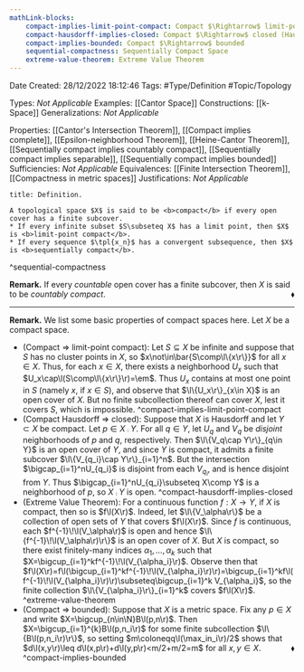 ```yaml
---
mathLink-blocks:
    compact-implies-limit-point-compact: Compact $\Rightarrow$ limit-point compact
    compact-hausdorff-implies-closed: Compact $\Rightarrow$ closed (Hausdorff)
    compact-implies-bounded: Compact $\Rightarrow$ bounded
    sequential-compactness: Sequentially Compact Space
    extreme-value-theorem: Extreme Value Theorem
---
```


<div class="topSpace"></div>

Date Created: 28/12/2022 18:12:46
Tags: #Type/Definition #Topic/Topology

Types: <i>Not Applicable</i>
Examples: [[Cantor Space]]
Constructions: [[k-Space]]
Generalizations: <i>Not Applicable</i>

Properties: [[Cantor's Intersection Theorem]], [[Compact implies complete]], [[Epsilon-neighborhood Theorem]], [[Heine-Cantor Theorem]], [[Sequentially compact implies countably compact]], [[Sequentially compact implies separable]], [[Sequentially compact implies bounded]]
Sufficiencies: <i>Not Applicable</i>
Equivalences: [[Finite Intersection Theorem]], [[Compactness in metric spaces]]
Justifications: <i>Not Applicable</i>

``` ad-Definition
title: Definition.

A topological space $X$ is said to be <b>compact</b> if every open cover has a finite subcover.
* If every infinite subset $S\subseteq X$ has a limit point, then $X$ is <b>limit-point compact</b>.
* If every sequence $\tpl{x_n}$ has a convergent subsequence, then $X$ is <b>sequentially compact</b>.

```
^sequential-compactness

<b>Remark.</b> If every <i>countable</i> open cover has a finite subcover, then $X$ is said to be <i>countably compact</i>.<span style="float:right;">$\blacklozenge$</span>

---

<b>Remark.</b> We list some basic properties of compact spaces here. Let $X$ be a compact space.
* (Compact $\Rightarrow$ limit-point compact): Let $S\subseteq X$ be infinite and suppose that $S$ has no cluster points in $X$, so $x\not\in\bar{S\comp\l\{x\r\}}$ for all $x\in X$. Thus, for each $x\in X$, there exists a neighborhood $U_x$ such that $U_x\cap\l(S\comp\l\{x\r\}\r)=\em$. Thus $U_x$ contains at most one point in $S$ (namely $x$, if $x\in S$), and observe that $\l\{U_x\r\}_{x\in X}$ is an open cover of $X$. But no finite subcollection thereof can cover $X$, lest it covers $S$, which is impossible.
^compact-implies-limit-point-compact
* (Compact Hausdorff $\Rightarrow$ closed): Suppose that $X$ is Hausdorff and let $Y\subset X$ be compact. Let $p\in X\comp Y$. For all $q\in Y$, let $U_q$ and $V_q$ be <i>disjoint</i> neighborhoods of $p$ and $q$, respectively. Then $\l\{V_q\cap Y\r\}_{q\in Y}$ is an open cover of $Y$, and since $Y$ is compact, it admits a finite subcover $\l\{V_{q_i}\cap Y\r\}_{i=1}^n$. But the intersection $\bigcap_{i=1}^nU_{q_i}$ is disjoint from each $V_{q_i}$, and is hence disjoint from $Y$. Thus $\bigcap_{i=1}^nU_{q_i}\subseteq X\comp Y$ is a neighborhood of $p$, so $X\comp Y$ is open.
^compact-hausdorff-implies-closed
* (Extreme Value Theorem): For a continuous function $f:X\to Y$, if $X$ is compact, then so is $f\l(X\r)$. Indeed, let $\l\{V_\alpha\r\}$ be a collection of open sets of $Y$ that covers $f\l(X\r)$. Since $f$ is continuous, each $f^{-1}\!\l(V_\alpha\r)$ is open and hence $\l\{f^{-1}\!\l(V_\alpha\r)\r\}$ is an open cover of $X$. But $X$ is compact, so there exist finitely-many indices $\alpha_1,\dots,\alpha_k$ such that $X=\bigcup_{i=1}^kf^{-1}\!\l(V_{\alpha_i}\r)$. Observe then that $f\l(X\r)=f\l(\bigcup_{i=1}^kf^{-1}\!\l(V_{\alpha_i}\r)\r)=\bigcup_{i=1}^kf\l(f^{-1}\!\l(V_{\alpha_i}\r)\r)\subseteq\bigcup_{i=1}^k V_{\alpha_i}$, so the finite collection $\l\{V_{\alpha_i}\r\}_{i=1}^k$ covers $f\l(X\r)$.
^extreme-value-theorem
* (Compact $\Rightarrow$ bounded): Suppose that $X$ is a metric space. Fix any $p\in X$ and write $X=\bigcup_{n\in\N}B\l(p,n\r)$. Then $X=\bigcup_{i=1}^{k}B\l(p,n_i\r)$ for some finite subcollection $\l\{B\l(p,n_i\r)\r\}$, so setting $m\coloneqq\l(\max_in_i\r)/2$ shows that $d\l(x,y\r)\leq d\l(x,p\r)+d\l(y,p\r)<m/2+m/2=m$ for all $x,y\in X$.<span style="float:right;">$\blacklozenge$</span>
^compact-implies-bounded
